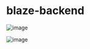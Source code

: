 # blaze-backend

![image](https://user-images.githubusercontent.com/71657821/123477275-6a148200-d5c3-11eb-8367-9f5dc8631000.png)


![image](https://user-images.githubusercontent.com/71657821/123477336-82849c80-d5c3-11eb-94a8-405cb55093aa.png)
